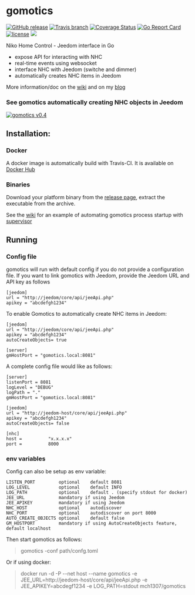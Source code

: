 # gomotics

[![GitHub release](https://img.shields.io/github/release/mch1307/gomotics.svg)](https://github.com/mch1307/gomotics/releases)
[![Travis branch](https://img.shields.io/travis/mch1307/gomotics/master.svg)](https://travis-ci.org/mch1307/gomotics)
[![Coverage Status](https://coveralls.io/repos/github/mch1307/gomotics/badge.svg?branch=master)](https://coveralls.io/github/mch1307/gomotics?branch=master)
[![Go Report Card](https://goreportcard.com/badge/mch1307/gomotics)](http://goreportcard.com/report/mch1307/gomotics)
[![license](https://img.shields.io/github/license/mch1307/gomotics.svg)](https://github.com/mch1307/gomotics/blob/master/LICENSE.md) [![](https://images.microbadger.com/badges/image/mch1307/gomotics.svg)](https://microbadger.com/images/mch1307/gomotics "Get your own image badge on microbadger.com")

Niko Home Control - Jeedom interface in Go

* expose API for interacting with NHC
* real-time events using websocket
* interface NHC with Jeedom (switche and dimmer)
* automatically creates NHC items in Jeedom

More information/doc on the [wiki](https://github.com/mch1307/gomotics/wiki) and on my [blog](https://blog.csnet.me/gomotics)

### See gomotics automatically creating NHC objects in Jeedom
[![gomotics v0.4](https://i.vimeocdn.com/video/666787552.webp)](https://player.vimeo.com/video/242817325 "gomotics v0.4")



## Installation:

### Docker

A docker image is automatically build with Travis-CI. It is available on [Docker Hub](https://hub.docker.com/r/mch1307/gomotics/)

### Binaries

Download your platform binary from the [release page](https://github.com/mch1307/gomotics/releases), extract the executable from the archive. 

See the [wiki](https://github.com/mch1307/gomotics/wiki) for an example of automating gomotics process startup with [supervisor](http://supervisord.org/)

## Running
### Config file
gomotics will run with default config if you do not provide a configuration file. If you want to link gomotics with Jeedom, provide the Jeedom URL and API key as follows

```
[jeedom]
url = "http://jeedom/core/api/jeeApi.php"
apikey = "abcdefgh1234"
```

To enable Gomotics to automatically create NHC items in Jeedom:
```
[jeedom]
url = "http://jeedom/core/api/jeeApi.php"
apikey = "abcdefgh1234"
autoCreateObjects= true

[server]
gmHostPort = "gomotics.local:8081"
```

A complete config file would like as follows:

``` 
[server]
listenPort = 8081
logLevel = "DEBUG"
logPath = "."
gmHostPort = "gomotics.local:8081"

[jeedom]
url = "http://jeedom-host/core/api/jeeApi.php"
apikey = "abcdefgh1234"
autoCreateObjects= false

[nhc]
host =          "x.x.x.x"
port =          8000

```
### env variables

Config can also be setup as env variable:

```
LISTEN_PORT         optional    default 8081
LOG_LEVEL           optional    default INFO
LOG_PATH            optional    default . (specify stdout for docker)
JEE_URL             mandatory if using Jeedom
JEE_APIKEY          mandatory if using Jeedom
NHC_HOST            optional    autodiscover
NHC_PORT            optional    autodiscover on port 8000
AUTO_CREATE_OBJECTS optional    default false
GM_HOSTPORT         mandatory if using AutoCreateObjects feature, default localhost
```
Then start gomotics as follows:

> gomotics -conf path/confg.toml

Or if using docker:

> docker run -d -P --net host --name gomotics -e JEE_URL=http://jeedom-host/core/api/jeeApi.php -e JEE_APIKEY=abcdegf1234 -e LOG_PATH=stdout mch1307/gomotics